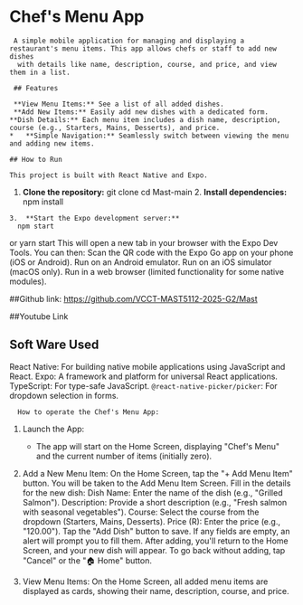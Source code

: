  # Chef's Menu App
     
     A simple mobile application for managing and displaying a restaurant's menu items. This app allows chefs or staff to add new dishes
      with details like name, description, course, and price, and view them in a list.
     
     ## Features
    
     **View Menu Items:** See a list of all added dishes.
     **Add New Items:** Easily add new dishes with a dedicated form.
    **Dish Details:** Each menu item includes a dish name, description, course (e.g., Starters, Mains, Desserts), and price.
    *   **Simple Navigation:** Seamlessly switch between viewing the menu and adding new items.
    
    ## How to Run
    
    This project is built with React Native and Expo.
   
   1.  **Clone the repository:**
      git clone <repository-url>
      cd Mast-main
    2.  **Install dependencies:**
      npm install
  
    3.  **Start the Expo development server:**
      npm start
  or
      yarn start
This will open a new tab in your browser with the Expo Dev Tools. You can then:
Scan the QR code with the Expo Go app on your phone (iOS or Android).
Run on an Android emulator.
Run on an iOS simulator (macOS only).
Run in a web browser (limited functionality for some native modules).


##Github link:
https://github.com/VCCT-MAST5112-2025-G2/Mast

##Youtube Link
   
## Soft Ware Used 
   React Native: For building native mobile applications using JavaScript and React.
    Expo: A framework and platform for universal React applications.
      TypeScript: For type-safe JavaScript.
      `@react-native-picker/picker`: For dropdown selection in forms.

      How to operate the Chef's Menu App:

   1. Launch the App:
       * The app will start on the Home Screen, displaying "Chef's Menu" and the current number of items (initially zero).

   2. Add a New Menu Item:
        On the Home Screen, tap the "+ Add Menu Item" button.
        You will be taken to the Add Menu Item Screen.
        Fill in the details for the new dish:
            Dish Name: Enter the name of the dish (e.g., "Grilled Salmon").
            Description: Provide a short description (e.g., "Fresh salmon with seasonal vegetables").
            Course: Select the course from the dropdown (Starters, Mains, Desserts).
            Price (R): Enter the price (e.g., "120.00").
            Tap the "Add Dish" button to save. If any fields are empty, an alert will prompt you to fill them.
            After adding, you'll return to the Home Screen, and your new dish will appear.
            To go back without adding, tap "Cancel" or the "🏠 Home" button.

   3. View Menu Items:
        On the Home Screen, all added menu items are displayed as cards, showing their name, description, course, and price.
